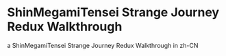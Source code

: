 # ShinMegamiTensei Strange Journey Redux Walkthrough
  a ShinMegamiTensei Strange Journey Redux Walkthrough in zh-CN
